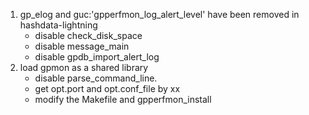 1. gp_elog and guc:'gpperfmon_log_alert_level' have been
removed in hashdata-lightning
	- disable check_disk_space
	- disable message_main
	- disable gpdb_import_alert_log
2. load gpmon as a shared library
	- disable parse_command_line.
	- get opt.port and opt.conf_file by xx
	- modify the Makefile and gpperfmon_install
